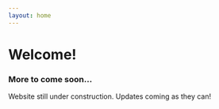 ```yaml
---
layout: home
---
```


# Welcome!

### More to come soon...

Website still under construction. Updates coming as they can!
